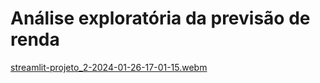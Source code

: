#  Análise exploratória da previsão de renda


[streamlit-projeto_2-2024-01-26-17-01-15.webm](https://github.com/joarez/Analise_exploratoria-da-previsao-de-renda/assets/13007827/6987ab7c-3b6c-4463-8122-c912542e2ff7)
